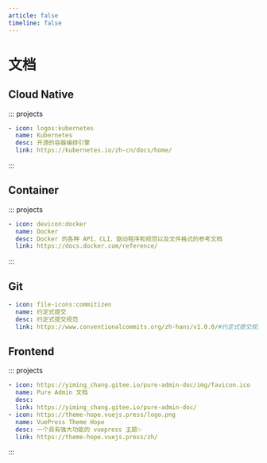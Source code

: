 ```yaml
---
article: false
timeline: false
---
```


# 文档

## Cloud Native

::: projects

```yaml
- icon: logos:kubernetes
  name: Kubernetes
  desc: 开源的容器编排引擎
  link: https://kubernetes.io/zh-cn/docs/home/
```

:::

## Container

::: projects

```yaml
- icon: devicon:docker
  name: Docker
  desc: Docker 的各种 API、CLI、驱动程序和规范以及文件格式的参考文档
  link: https://docs.docker.com/reference/
```

:::

## Git

```yaml
- icon: file-icons:commitizen
  name: 约定式提交
  desc: 约定式提交规范
  link: https://www.conventionalcommits.org/zh-hans/v1.0.0/#约定式提交规范
```

## Frontend

::: projects

```yaml
- icon: https://yiming_chang.gitee.io/pure-admin-doc/img/favicon.ico
  name: Pure Admin 文档
  desc: 
  link: https://yiming_chang.gitee.io/pure-admin-doc/
- icon: https://theme-hope.vuejs.press/logo.png
  name: VuePress Theme Hope
  desc: 一个具有强大功能的 vuepress 主题✨
  link: https://theme-hope.vuejs.press/zh/
```

:::
